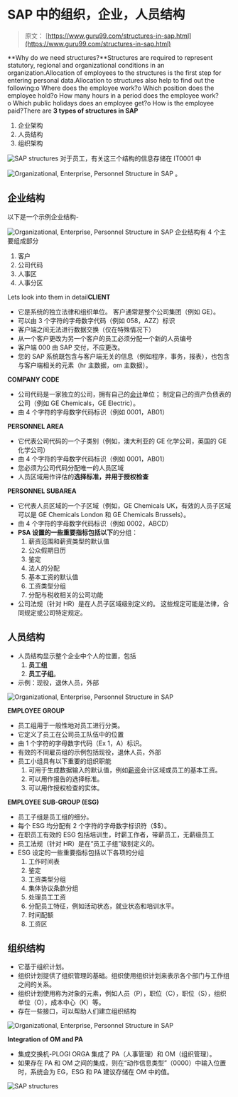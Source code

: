 # SAP 中的组织，企业，人员结构

> 原文： [https://www.guru99.com/structures-in-sap.html](https://www.guru99.com/structures-in-sap.html)

**Why do we need structures?**Structures are required to represent statutory, regional and organizational conditions in an organization.Allocation of employees to the structures is the first step for entering personal data.Allocation to structures also help to find out the following:o Where does the employee work?o Which position does the employee hold?o How many hours in a period does the employee work?o Which public holidays does an employee get?o How is the employee paid?There are **3 types of structures in SAP**

1.  企业架构
2.  人员结构
3.  组织架构

![](img/58cee031e5adfd9f82df6361a89b9e04.png "SAP structures") 对于员工，有关这三个结构的信息存储在 IT0001 中

![Organizational, Enterprise, Personnel Structure in SAP](img/f522bd8629d4111b8c41fc7758e16a70.png "SAP structures") 。

## **企业结构**

以下是一个示例企业结构-

![Organizational, Enterprise, Personnel Structure in SAP](img/417fcc59d0c63ec0c74a2505293ba8cd.png "SAP structures") 企业结构有 4 个主要组成部分

1.  客户
2.  公司代码
3.  人事区
4.  人事分区

Lets look into them in detail**CLIENT**

*   它是系统的独立法律和组织单位。 客户通常是整个公司集团（例如 GE）。
*   可以由 3 个字符的字母数字代码（例如 058，AZZ）标识
*   客户端之间无法进行数据交换（仅在特殊情况下）
*   从一个客户更改为另一个客户的员工必须分配一个新的人员编号
*   客户端 000 由 SAP 交付，不应更改。
*   您的 SAP 系统既包含与客户端无关的信息（例如程序，事务，报表），也包含与客户端相关的元素（hr 主数据，om 主数据）。

**COMPANY CODE**

*   公司代码是一家独立的公司，拥有自己的[会计](/accounting.html)单位； 制定自己的资产负债表的公司（例如 GE Chemicals，GE Electric）。
*   由 4 个字符的字母数字代码标识（例如 0001，AB01）

**PERSONNEL AREA**

*   它代表公司代码的一个子类别（例如，澳大利亚的 GE 化学公司，英国的 GE 化学公司）
*   由 4 个字符的字母数字代码标识（例如 0001，AB01）
*   您必须为公司代码分配唯一的人员区域
*   人员区域用作评估的**选择标准，并用于授权检查**

**PERSONNEL SUBAREA**

*   它代表人员区域的一个子区域（例如，GE Chemicals UK，有效的人员子区域可以是 GE Chemicals London 和 GE Chemicals Brussels）。
*   由 4 个字符的字母数字代码标识（例如 0002，ABCD）
*   **PSA 设置的一些重要指标包括以下**的分组：
    1.  薪资范围和薪资类型的默认值
    2.  公众假期日历
    3.  鉴定
    4.  法人的分配
    5.  基本工资的默认值
    6.  工资类型分组
    7.  分配与税收相关的公司功能
*   公司法规（针对 HR）是在人员子区域级别定义的。 这些规定可能是法律，合同规定或公司特定规定。

## **人员结构**

*   人员结构显示整个企业中个人的位置，包括
    1.  **员工组**
    2.  **员工子组**。
*   示例：现役，退休人员，外部

![Organizational, Enterprise, Personnel Structure in SAP](img/0d7322e132edb0ad31a0533085aa4d41.png "SAP structures")

**EMPLOYEE GROUP**

*   员工组用于一般性地对员工进行分类。
*   它定义了员工在公司员工队伍中的位置
*   由 1 个字符的字母数字代码（Ex 1，A）标识。
*   有效的不同雇员组的示例包括现役，退休人员，外部
*   员工小组具有以下重要的组织职能
    1.  可用于生成数据输入的默认值，例如[薪资](/sap-payroll.html)会计区域或员工的基本工资。
    2.  可以用作报告的选择标准。
    3.  可以用作授权检查的实体。

**EMPLOYEE SUB-GROUP (ESG)**

*   员工子组是员工组的细分。
*   每个 ESG 均分配有 2 个字符的字母数字标识符（$$）。
*   在职员工有效的 ESG 包括培训生，时薪工作者，带薪员工，无薪级员工
*   员工法规（针对 HR）是在“员工子组”级别定义的。
*   ESG 设定的一些重要指标包括以下各项的分组
    1.  工作时间表
    2.  鉴定
    3.  工资类型分组
    4.  集体协议条款分组
    5.  处理员工工资
    6.  分配员工特征，例如活动状态，就业状态和培训水平。
    7.  时间配额
    8.  工资区

## **组织结构**

*   它基于组织计划。
*   组织计划提供了组织管理的基础。组织使用组织计划来表示各个部门与工作组之间的关系。
*   组织计划使用称为对象的元素，例如人员（P），职位（C），职位（S），组织单位（O），成本中心（K）等。
*   存在一些接口，可以帮助人们建立组织结构

![Organizational, Enterprise, Personnel Structure in SAP](img/75822c4019c197bb081a9e1f88da340a.png "SAP structures")

**Integration of OM and PA**

*   集成交换机-PLOGI ORGA 集成了 PA（人事管理）和 OM（组织管理）。
*   如果存在 PA 和 OM 之间的集成，则在“动作信息类型”（0000）中输入位置时，系统会为 EG，ESG 和 PA 建议存储在 OM 中的值。

![](img/64d3bad1ab860c8b33277ce4092df399.png "SAP structures")